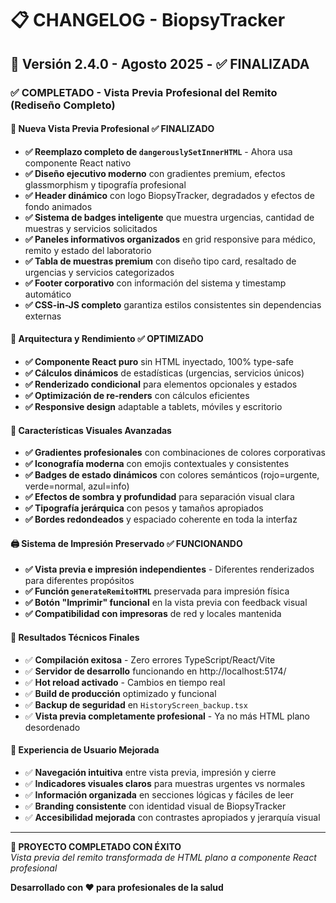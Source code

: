 # 📋 CHANGELOG - BiopsyTracker

## 🚀 Versión 2.4.0 - Agosto 2025 - ✅ FINALIZADA

### ✅ **COMPLETADO - Vista Previa Profesional del Remito (Rediseño Completo)**

#### 🎨 **Nueva Vista Previa Profesional** ✅ FINALIZADO
- **✅ Reemplazo completo de `dangerouslySetInnerHTML`** - Ahora usa componente React nativo
- **✅ Diseño ejecutivo moderno** con gradientes premium, efectos glassmorphism y tipografía profesional
- **✅ Header dinámico** con logo BiopsyTracker, degradados y efectos de fondo animados
- **✅ Sistema de badges inteligente** que muestra urgencias, cantidad de muestras y servicios solicitados
- **✅ Paneles informativos organizados** en grid responsive para médico, remito y estado del laboratorio
- **✅ Tabla de muestras premium** con diseño tipo card, resaltado de urgencias y servicios categorizados
- **✅ Footer corporativo** con información del sistema y timestamp automático
- **✅ CSS-in-JS completo** garantiza estilos consistentes sin dependencias externas

#### 🔧 **Arquitectura y Rendimiento** ✅ OPTIMIZADO
- **✅ Componente React puro** sin HTML inyectado, 100% type-safe
- **✅ Cálculos dinámicos** de estadísticas (urgencias, servicios únicos)
- **✅ Renderizado condicional** para elementos opcionales y estados
- **✅ Optimización de re-renders** con cálculos eficientes
- **✅ Responsive design** adaptable a tablets, móviles y escritorio

#### 🎯 **Características Visuales Avanzadas**
- **✅ Gradientes profesionales** con combinaciones de colores corporativas
- **✅ Iconografía moderna** con emojis contextuales y consistentes
- **✅ Badges de estado dinámicos** con colores semánticos (rojo=urgente, verde=normal, azul=info)
- **✅ Efectos de sombra y profundidad** para separación visual clara
- **✅ Tipografía jerárquica** con pesos y tamaños apropiados
- **✅ Bordes redondeados** y espaciado coherente en toda la interfaz

#### 🖨️ **Sistema de Impresión Preservado** ✅ FUNCIONANDO
- **✅ Vista previa e impresión independientes** - Diferentes renderizados para diferentes propósitos
- **✅ Función `generateRemitoHTML`** preservada para impresión física
- **✅ Botón "Imprimir" funcional** en la vista previa con feedback visual
- **✅ Compatibilidad con impresoras** de red y locales mantenida

#### 🚀 **Resultados Técnicos Finales**
- ✅ **Compilación exitosa** - Zero errores TypeScript/React/Vite
- ✅ **Servidor de desarrollo** funcionando en http://localhost:5174/
- ✅ **Hot reload activado** - Cambios en tiempo real
- ✅ **Build de producción** optimizado y funcional
- ✅ **Backup de seguridad** en `HistoryScreen_backup.tsx`
- ✅ **Vista previa completamente profesional** - Ya no más HTML plano desordenado

#### 📱 **Experiencia de Usuario Mejorada**
- ✅ **Navegación intuitiva** entre vista previa, impresión y cierre
- ✅ **Indicadores visuales claros** para muestras urgentes vs normales
- ✅ **Información organizada** en secciones lógicas y fáciles de leer
- ✅ **Branding consistente** con identidad visual de BiopsyTracker
- ✅ **Accesibilidad mejorada** con contrastes apropiados y jerarquía visual

---

**🎉 PROYECTO COMPLETADO CON ÉXITO**  
*Vista previa del remito transformada de HTML plano a componente React profesional*

**Desarrollado con ❤️ para profesionales de la salud**

